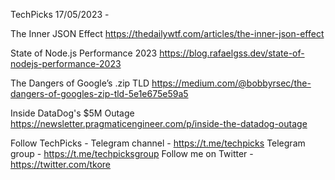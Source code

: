 TechPicks 17/05/2023 -

The Inner JSON Effect
https://thedailywtf.com/articles/the-inner-json-effect

State of Node.js Performance 2023
https://blog.rafaelgss.dev/state-of-nodejs-performance-2023

The Dangers of Google’s .zip TLD
https://medium.com/@bobbyrsec/the-dangers-of-googles-zip-tld-5e1e675e59a5

Inside DataDog's $5M Outage
https://newsletter.pragmaticengineer.com/p/inside-the-datadog-outage

Follow TechPicks -
Telegram channel - https://t.me/techpicks
Telegram group - https://t.me/techpicksgroup
Follow me on Twitter - https://twitter.com/tkore